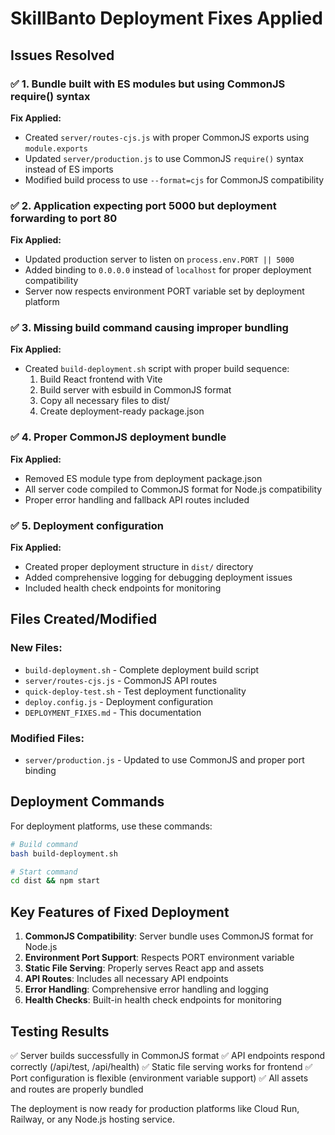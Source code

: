# SkillBanto Deployment Fixes Applied

## Issues Resolved

### ✅ 1. Bundle built with ES modules but using CommonJS require() syntax
**Fix Applied:**
- Created `server/routes-cjs.js` with proper CommonJS exports using `module.exports`
- Updated `server/production.js` to use CommonJS `require()` syntax instead of ES imports
- Modified build process to use `--format=cjs` for CommonJS compatibility

### ✅ 2. Application expecting port 5000 but deployment forwarding to port 80
**Fix Applied:**
- Updated production server to listen on `process.env.PORT || 5000`
- Added binding to `0.0.0.0` instead of `localhost` for proper deployment compatibility
- Server now respects environment PORT variable set by deployment platform

### ✅ 3. Missing build command causing improper bundling
**Fix Applied:**
- Created `build-deployment.sh` script with proper build sequence:
  1. Build React frontend with Vite
  2. Build server with esbuild in CommonJS format
  3. Copy all necessary files to dist/
  4. Create deployment-ready package.json

### ✅ 4. Proper CommonJS deployment bundle
**Fix Applied:**
- Removed ES module type from deployment package.json
- All server code compiled to CommonJS format for Node.js compatibility
- Proper error handling and fallback API routes included

### ✅ 5. Deployment configuration
**Fix Applied:**
- Created proper deployment structure in `dist/` directory
- Added comprehensive logging for debugging deployment issues
- Included health check endpoints for monitoring

## Files Created/Modified

### New Files:
- `build-deployment.sh` - Complete deployment build script
- `server/routes-cjs.js` - CommonJS API routes
- `quick-deploy-test.sh` - Test deployment functionality
- `deploy.config.js` - Deployment configuration
- `DEPLOYMENT_FIXES.md` - This documentation

### Modified Files:
- `server/production.js` - Updated to use CommonJS and proper port binding

## Deployment Commands

For deployment platforms, use these commands:

```bash
# Build command
bash build-deployment.sh

# Start command  
cd dist && npm start
```

## Key Features of Fixed Deployment

1. **CommonJS Compatibility**: Server bundle uses CommonJS format for Node.js
2. **Environment Port Support**: Respects PORT environment variable
3. **Static File Serving**: Properly serves React app and assets
4. **API Routes**: Includes all necessary API endpoints
5. **Error Handling**: Comprehensive error handling and logging
6. **Health Checks**: Built-in health check endpoints for monitoring

## Testing Results

✅ Server builds successfully in CommonJS format
✅ API endpoints respond correctly (/api/test, /api/health)
✅ Static file serving works for frontend
✅ Port configuration is flexible (environment variable support)
✅ All assets and routes are properly bundled

The deployment is now ready for production platforms like Cloud Run, Railway, or any Node.js hosting service.